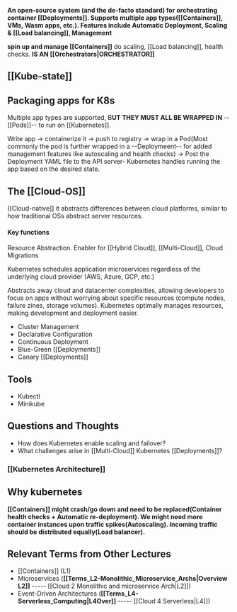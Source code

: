 **An open-source system (and the de-facto standard) for orchestrating container [[Deployments]]. Supports multiple app types([[Containers]], VMs, Wasm apps, etc.). Features include Automatic Deployment, Scaling & [[Load balancing]], Management**

**spin up and manage [[Containers]]**
do  scaling, [[Load balancing]], health checks.
**IS AN [[Orchestrators|ORCHESTRATOR]]**
## [[Kube-state]]
## Packaging apps for K8s
Multiple app types are supported, B**UT THEY MUST ALL BE WRAPPED IN** --[[Pods]]-- to run on [[Kubernetes]].

Write app -> containerize it -> push to registry -> wrap in a Pod(Most commonly the pod is further wrapped in a --Deploymeent-- for added management features like autoscaling and health checks) -> Post the Deployment YAML file to the API server- Kubernetes handles running the app based on the desired state.
## The [[Cloud-OS]]
[[Cloud-native]]
it abstracts differences between cloud platforms, similar to how traditional OSs abstract server resources.
#### Key functions
Resource Abstraction. Enabler for [[Hybrid Cloud]], [[Multi-Cloud]], Cloud Migrations

Kubernetes schedules application microservices regardless of the underlying cloud provider (AWS, Azure, GCP, etc.)

Abstracts away cloud and datacenter complexities, allowing developers to focus on apps without worrying about specific resources (compute nodes, failure zines, storage volumes). Kubernetes optimally manages resources, making development and deployment easier.
- Cluster Management
- Declarative Configuration
- Continuous Deployment
- Blue-Green [[Deployments]]
- Canary [[Deployments]]
## Tools
- Kubectl
- Minikube
## Questions and Thoughts
- How does Kubernetes enable scaling and failover?
- What challenges arise in [[Multi-Cloud]] Kubernetes [[Deployments]]?
### [[Kubernetes Architecture]]

## Why kubernetes
**[[Containers]] might crash/go down and need to be replaced(Container health checks + Automatic re-deployment). We might need more container instances upon traffic spikes(Autoscaling). Incoming traffic should be distributed equally(Load balancer).**





## Relevant Terms from Other Lectures
- [[Containers]] (L1)
- Microservices (**[[Terms_L2-Monolithic_Microservice_Archs|Overview L2]]** ----- [[Cloud 2 Monolithic and microservice Arch|L2]])
- Event-Driven Architectures (**[[Terms_L4-Serverless_Computing|L4Over]]** ----- [[Cloud 4 Serverless|L4]])